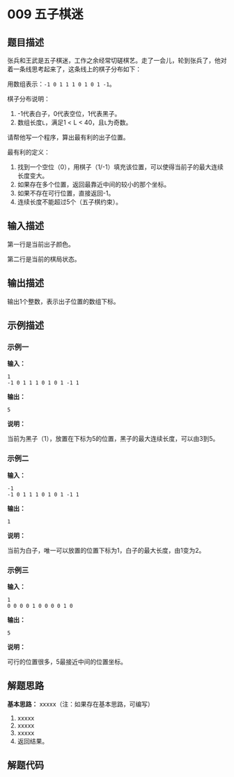 # 009 五子棋迷

## 题目描述

张兵和王武是五子棋迷，工作之余经常切磋棋艺。走了一会儿，轮到张兵了，他对着一条线思考起来了，这条线上的棋子分布如下：

用数组表示：`-1 0 1 1 1 0 1 0 1 -1`。

棋子分布说明：
1. -1代表白子，0代表空位，1代表黑子。
2. 数组长度`L`，满足1 < L < 40，且`L`为奇数。

请帮他写一个程序，算出最有利的出子位置。

最有利的定义：

1. 找到一个空位（0），用棋子（1/-1）填充该位置，可以使得当前子的最大连续长度变大。
2. 如果存在多个位置，返回最靠近中间的较小的那个坐标。
3. 如果不存在可行位置，直接返回-1。
4. 连续长度不能超过5个（五子棋约束）。

## 输入描述

第一行是当前出子颜色。

第二行是当前的棋局状态。

## 输出描述

输出1个整数，表示出子位置的数组下标。

## 示例描述

### 示例一

**输入：**
```text
1
-1 0 1 1 1 0 1 0 1 -1 1
```

**输出：**
```text
5
```

**说明：**  

当前为黑子（1），放置在下标为5的位置，黑子的最大连续长度，可以由3到5。

### 示例二

**输入：**
```text
-1
-1 0 1 1 1 0 1 0 1 -1 1
```

**输出：**
```text
1
```

**说明：** 

当前为白子，唯一可以放置的位置下标为1，白子的最大长度，由1变为2。

### 示例三

**输入：**
```text
1
0 0 0 0 1 0 0 0 0 1 0
```

**输出：**
```text
5
```

**说明：** 

可行的位置很多，5最接近中间的位置坐标。

## 解题思路

**基本思路：** xxxxx（注：如果存在基本思路，可编写）
1. xxxxx
2. xxxxx
3. xxxxx
4. 返回结果。

## 解题代码